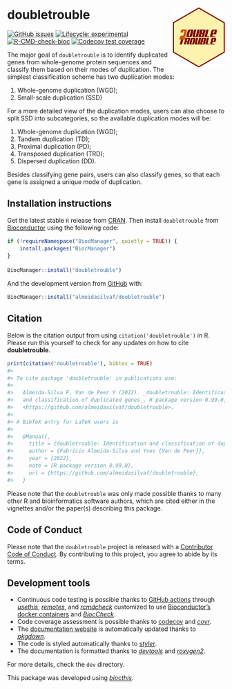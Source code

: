 
<!-- README.md is generated from README.Rmd. Please edit that file -->

# doubletrouble <img src="man/figures/logo.png" align="right" height="139" />

<!-- badges: start -->

[![GitHub
issues](https://img.shields.io/github/issues/almeidasilvaf/doubletrouble)](https://github.com/almeidasilvaf/doubletrouble/issues)
[![Lifecycle:
experimental](https://img.shields.io/badge/lifecycle-experimental-orange.svg)](https://lifecycle.r-lib.org/articles/stages.html#experimental)
[![R-CMD-check-bioc](https://github.com/almeidasilvaf/doubletrouble/workflows/R-CMD-check-bioc/badge.svg)](https://github.com/almeidasilvaf/doubletrouble/actions)
[![Codecov test
coverage](https://codecov.io/gh/almeidasilvaf/doubletrouble/branch/master/graph/badge.svg)](https://codecov.io/gh/almeidasilvaf/doubletrouble?branch=master)
<!-- badges: end -->

The major goal of `doubletrouble` is to identify duplicated genes from
whole-genome protein sequences and classify them based on their modes of
duplication. The simplest classification scheme has two duplication
modes:

1.  Whole-genome duplication (WGD);
2.  Small-scale duplication (SSD)

For a more detailed view of the duplication modes, users can also choose
to split SSD into subcategories, so the available duplication modes will
be:

1.  Whole-genome duplication (WGD);
2.  Tandem duplication (TD);
3.  Proximal duplication (PD);
4.  Transposed duplication (TRD);
5.  Dispersed duplication (DD).

Besides classifying gene pairs, users can also classify genes, so that
each gene is assigned a unique mode of duplication.

## Installation instructions

Get the latest stable `R` release from
[CRAN](http://cran.r-project.org/). Then install `doubletrouble` from
[Bioconductor](http://bioconductor.org/) using the following code:

``` r
if (!requireNamespace("BiocManager", quietly = TRUE)) {
    install.packages("BiocManager")
}

BiocManager::install("doubletrouble")
```

And the development version from
[GitHub](https://github.com/almeidasilvaf/doubletrouble) with:

``` r
BiocManager::install("almeidasilvaf/doubletrouble")
```

## Citation

Below is the citation output from using `citation('doubletrouble')` in
R. Please run this yourself to check for any updates on how to cite
**doubletrouble**.

``` r
print(citation('doubletrouble'), bibtex = TRUE)
#> 
#> To cite package 'doubletrouble' in publications use:
#> 
#>   Almeida-Silva F, Van de Peer Y (2022). _doubletrouble: Identification
#>   and classification of duplicated genes_. R package version 0.99.0,
#>   <https://github.com/almeidasilvaf/doubletrouble>.
#> 
#> A BibTeX entry for LaTeX users is
#> 
#>   @Manual{,
#>     title = {doubletrouble: Identification and classification of duplicated genes},
#>     author = {Fabrício Almeida-Silva and Yves {Van de Peer}},
#>     year = {2022},
#>     note = {R package version 0.99.0},
#>     url = {https://github.com/almeidasilvaf/doubletrouble},
#>   }
```

Please note that the `doubletrouble` was only made possible thanks to
many other R and bioinformatics software authors, which are cited either
in the vignettes and/or the paper(s) describing this package.

## Code of Conduct

Please note that the `doubletrouble` project is released with a
[Contributor Code of
Conduct](http://bioconductor.org/about/code-of-conduct/). By
contributing to this project, you agree to abide by its terms.

## Development tools

-   Continuous code testing is possible thanks to [GitHub
    actions](https://www.tidyverse.org/blog/2020/04/usethis-1-6-0/)
    through *[usethis](https://CRAN.R-project.org/package=usethis)*,
    *[remotes](https://CRAN.R-project.org/package=remotes)*, and
    *[rcmdcheck](https://CRAN.R-project.org/package=rcmdcheck)*
    customized to use [Bioconductor’s docker
    containers](https://www.bioconductor.org/help/docker/) and
    *[BiocCheck](https://bioconductor.org/packages/3.15/BiocCheck)*.
-   Code coverage assessment is possible thanks to
    [codecov](https://codecov.io/gh) and
    *[covr](https://CRAN.R-project.org/package=covr)*.
-   The [documentation
    website](http://almeidasilvaf.github.io/doubletrouble) is
    automatically updated thanks to
    *[pkgdown](https://CRAN.R-project.org/package=pkgdown)*.
-   The code is styled automatically thanks to
    *[styler](https://CRAN.R-project.org/package=styler)*.
-   The documentation is formatted thanks to
    *[devtools](https://CRAN.R-project.org/package=devtools)* and
    *[roxygen2](https://CRAN.R-project.org/package=roxygen2)*.

For more details, check the `dev` directory.

This package was developed using
*[biocthis](https://bioconductor.org/packages/3.15/biocthis)*.
